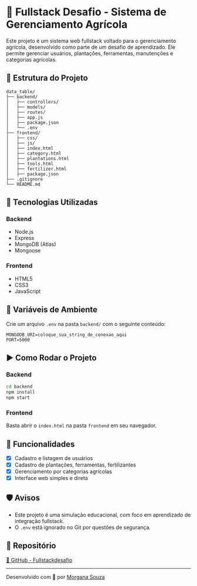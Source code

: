 # 🌾 Fullstack Desafio - Sistema de Gerenciamento Agrícola

Este projeto é um sistema web fullstack voltado para o gerenciamento agrícola, desenvolvido como parte de um desafio de aprendizado.
Ele permite gerenciar usuários, plantações, ferramentas, manutenções e categorias agrícolas.

## 📁 Estrutura do Projeto

```
data_table/
├── backend/
│   ├── controllers/
│   ├── models/
│   ├── routes/
│   ├── app.js
│   ├── package.json
│   └── .env
├── frontend/
│   ├── css/
│   ├── js/
│   ├── index.html
│   ├── category.html
│   ├── plantations.html
│   ├── tools.html
│   ├── fertilizer.html
│   ├── package.json
├── .gitignore
└── README.md
```

## 🚀 Tecnologias Utilizadas

### Backend
- Node.js
- Express
- MongoDB (Atlas)
- Mongoose

### Frontend
- HTML5
- CSS3
- JavaScript

## 🔐 Variáveis de Ambiente

Crie um arquivo `.env` na pasta `backend/` com o seguinte conteúdo:

```env
MONGODB_URI=coloque_sua_string_de_conexao_aqui
PORT=5000
```

## ▶️ Como Rodar o Projeto

### Backend

```bash
cd backend
npm install
npm start
```

### Frontend

Basta abrir o `index.html` na pasta `frontend` em seu navegador.

## 🧾 Funcionalidades

- [x] Cadastro e listagem de usuários
- [x] Cadastro de plantações, ferramentas, fertilizantes
- [x] Gerenciamento por categorias agrícolas
- [x] Interface web simples e direta

## 🛡️ Avisos

- Este projeto é uma simulação educacional, com foco em aprendizado de integração fullstack.
- O `.env` está ignorado no Git por questões de segurança.

## 📌 Repositório

[🔗 GitHub - Fullstackdesafio](https://github.com/MorganaSouza/Fullstackdesafio)

---

Desenvolvido com 💚 por [Morgana Souza](https://github.com/MorganaSouza)
```

